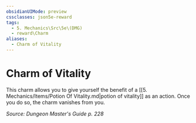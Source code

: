 ```yaml
---
obsidianUIMode: preview
cssclasses: json5e-reward
tags:
  - 5. Mechanics\Src\5e\(DMG)
  - reward\Charm
aliases:
  - Charm of Vitality
---
```

# Charm of Vitality

This charm allows you to give yourself the benefit of a [[5. Mechanics/Items/Potion Of Vitality.md\|potion of vitality]] as an action. Once you do so, the charm vanishes from you.

*Source: Dungeon Master's Guide p. 228*
